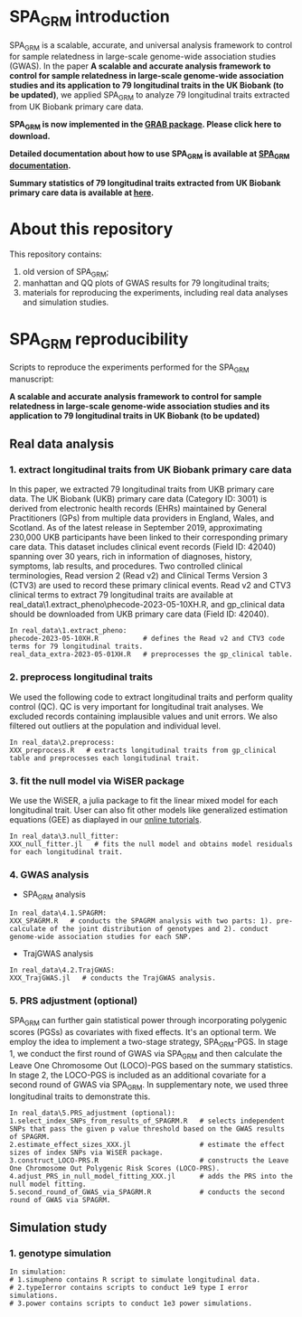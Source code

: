 # SPA<sub>GRM</sub> introduction

SPA<sub>GRM</sub> is a scalable, accurate, and universal analysis framework to control for sample relatedness in large-scale genome-wide association studies (GWAS). In the paper **A scalable and accurate analysis framework to control for sample relatedness in large-scale genome-wide association studies and its application to 79 longitudinal traits in the UK Biobank (to be updated)**, we applied SPA<sub>GRM</sub> to analyze 79 longitudinal traits extracted from UK Biobank primary care data.

**SPA<sub>GRM</sub> is now implemented in the [GRAB package](https://wenjianbi.github.io/grab.github.io/). Please click here to download.**

**Detailed documentation about how to use SPA<sub>GRM</sub> is available at [SPA<sub>GRM</sub> documentation](https://hexupku.github.io/SPAGRM.github.io/).**

**Summary statistics of 79 longitudinal traits extracted from UK Biobank primary care data is available at [here](https://zenodo.org/records/10242062).**

# About this repository

This repository contains: 
1) old version of SPA<sub>GRM</sub>;
2) manhattan and QQ plots of GWAS results for 79 longitudinal traits;
3) materials for reproducing the experiments, including real data analyses and simulation studies.

# SPA<sub>GRM</sub> reproducibility

Scripts to reproduce the experiments performed for the SPA<sub>GRM</sub> manuscript:

**A scalable and accurate analysis framework to control for sample relatedness in large-scale genome-wide association studies and its application to 79 longitudinal traits in UK Biobank (to be updated)**

## Real data analysis
### 1. extract longitudinal traits from UK Biobank primary care data

In this paper, we extracted 79 longitudinal traits from UKB primary care data. The UK Biobank (UKB) primary care data (Category ID: 3001) is derived from electronic health records (EHRs) maintained by General Practitioners (GPs) from multiple data providers in England, Wales, and Scotland. As of the latest release in September 2019, approximating 230,000 UKB participants have been linked to their corresponding primary care data. This dataset includes clinical event records (Field ID: 42040) spanning over 30 years, rich in information of diagnoses, history, symptoms, lab results, and procedures. Two controlled clinical terminologies, Read version 2 (Read v2) and Clinical Terms Version 3 (CTV3) are used to record these primary clinical events. Read v2 and CTV3 clinical terms to extract 79 longitudinal traits are available at real_data\1.extract_pheno\phecode-2023-05-10XH.R, and gp_clinical data should be downloaded from UKB primary care data (Field ID: 42040).

```
In real_data\1.extract_pheno:
phecode-2023-05-10XH.R           # defines the Read v2 and CTV3 code terms for 79 longitudinal traits.
real_data_extra-2023-05-01XH.R   # preprocesses the gp_clinical table.
```

### 2. preprocess longitudinal traits

We used the following code to extract longitudinal traits and perform quality control (QC). QC is very important for longitudinal trait analyses. We excluded records containing implausible values and unit errors. We also filtered out outliers at the population and individual level.

```
In real_data\2.preprocess:
XXX_preprocess.R   # extracts longitudinal traits from gp_clinical table and preprocesses each longitudinal trait.
```

### 3. fit the null model via WiSER package

We use the WiSER, a julia package to fit the linear mixed model for each longitudinal trait. User can also fit other models like generalized estimation equations (GEE) as diaplayed in our [online tutorials](https://hexupku.github.io/SPAGRM.github.io/).

```
In real_data\3.null_fitter:
XXX_null_fitter.jl   # fits the null model and obtains model residuals for each longitudinal trait.
```

### 4. GWAS analysis
- SPA<sub>GRM</sub> analysis 
```
In real_data\4.1.SPAGRM:
XXX_SPAGRM.R   # conducts the SPAGRM analysis with two parts: 1). pre-calculate of the joint distribution of genotypes and 2). conduct genome-wide association studies for each SNP.
```
- TrajGWAS analysis
```
In real_data\4.2.TrajGWAS:
XXX_TrajGWAS.jl   # conducts the TrajGWAS analysis.
```

### 5. PRS adjustment (optional)

SPA<sub>GRM</sub> can further gain statistical power through incorporating polygenic scores (PGSs) as covariates with fixed effects. It's an optional term. We employ the idea to implement a two-stage strategy, SPA<sub>GRM</sub>-PGS. In stage 1, we conduct the first round of GWAS via SPA<sub>GRM</sub> and then calculate the Leave One Chromosome Out (LOCO)-PGS based on the summary statistics. In stage 2, the LOCO-PGS is included as an additional covariate for a second round of GWAS via SPA<sub>GRM</sub>. In supplementary note, we used three longitudinal traits to demonstrate this.

```
In real_data\5.PRS_adjustment (optional):
1.select_index_SNPs_from_results_of_SPAGRM.R   # selects independent SNPs that pass the given p value threshold based on the GWAS results of SPAGRM.
2.estimate_effect_sizes_XXX.jl                 # estimate the effect sizes of index SNPs via WiSER package.
3.construct_LOCO-PRS.R                         # constructs the Leave One Chromosome Out Polygenic Risk Scores (LOCO-PRS).
4.adjust_PRS_in_null_model_fitting_XXX.jl      # adds the PRS into the null model fitting.
5.second_round_of_GWAS_via_SPAGRM.R            # conducts the second round of GWAS via SPAGRM.
```

## Simulation study

### 1. genotype simulation

```
In simulation:
# 1.simupheno contains R script to simulate longitudinal data.
# 2.typeIerror contains scripts to conduct 1e9 type I error simulations.
# 3.power contains scripts to conduct 1e3 power simulations.
```
